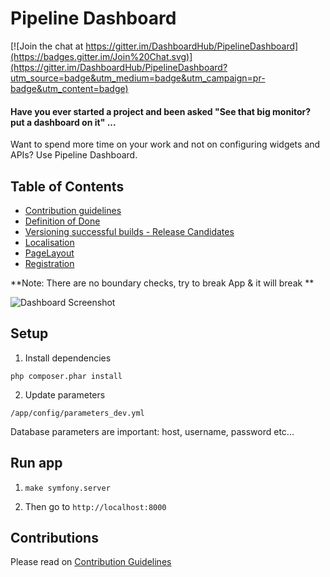 # Pipeline Dashboard

[![Join the chat at https://gitter.im/DashboardHub/PipelineDashboard](https://badges.gitter.im/Join%20Chat.svg)](https://gitter.im/DashboardHub/PipelineDashboard?utm_source=badge&utm_medium=badge&utm_campaign=pr-badge&utm_content=badge)

#### Have you ever started a project and been asked "See that big monitor? put a dashboard on it" ...
Want to spend more time on your work and not on configuring widgets and APIs? Use Pipeline Dashboard.

## Table of Contents

* [Contribution guidelines](/CONTRIBUTING.md)
* [Definition of Done](/doc/DefinitionOfDone.md)
* [Versioning successful builds - Release Candidates](/doc/Versioning.md)
* [Localisation](/doc/Localisation.md)
* [PageLayout](/doc/PageLayout.md)
* [Registration](/doc/Registration.md)


**Note: There are no boundary checks, try to break App & it will break **

![Dashboard Screenshot](/web/img/screenshot.png "Dashboard Screenshot")

## Setup

1. Install dependencies

```
php composer.phar install
```

2. Update parameters

```
/app/config/parameters_dev.yml
```

Database parameters are important: host, username, password etc...

## Run app

1. `make symfony.server`

2. Then go to `http://localhost:8000`


## Contributions

Please read on [Contribution Guidelines](/CONTRIBUTING.md)
